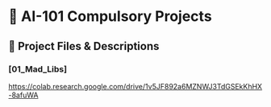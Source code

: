 # 🧠 AI-101 Compulsory Projects  

## 📂 **Project Files & Descriptions**

### [01_Mad_Libs]
https://colab.research.google.com/drive/1v5JF892a6MZNWJ3TdGSEkKhHX-8afuWA  
